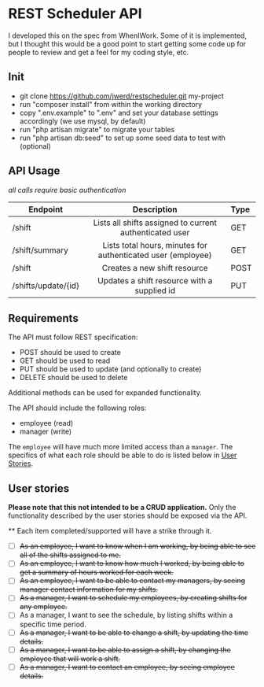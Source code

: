 # REST Scheduler API

I developed this on the spec from WhenIWork.  Some of it is implemented, but I thought this would be a good point to start getting some code up for people to review and get a feel for my coding style, etc.

## Init

- git clone https://github.com/jwerd/restscheduler.git my-project
- run "composer install" from within the working directory
- copy ".env.example" to ".env" and set your database settings accordingly (we use mysql, by default)
- run "php artisan migrate" to migrate your tables
- run "php artisan db:seed" to set up some seed data to test with (optional)

## API Usage

*all calls require basic authentication*

| Endpoint   |  Description          |  Type |
|----------|:-------------:|:-----|
| /shift |  Lists all shifts assigned to current authenticated user | GET |
| /shift/summary | Lists total hours, minutes for authenticated user (employee) | GET |
| /shift | Creates a new shift resource | POST |
| /shifts/update/{id} | Updates a shift resource with a supplied id | PUT |

## Requirements

The API must follow REST specification:

- POST should be used to create
- GET should be used to read
- PUT should be used to update (and optionally to create)
- DELETE should be used to delete

Additional methods can be used for expanded functionality.

The API should include the following roles:

- employee (read)
- manager (write)

The `employee` will have much more limited access than a `manager`. The specifics of what each role should be able to do is listed below in [User Stories](#user-stories).

## User stories

**Please note that this not intended to be a CRUD application.** Only the functionality described by the user stories should be exposed via the API.

** Each item completed/supported will have a strike through it.

- [ ] ~~As an employee, I want to know when I am working, by being able to see all of the shifts assigned to me.~~
- [ ] ~~As an employee, I want to know how much I worked, by being able to get a summary of hours worked for each week.~~
- [ ] ~~As an employee, I want to be able to contact my managers, by seeing manager contact information for my shifts.~~
- [ ] ~~As a manager, I want to schedule my employees, by creating shifts for any employee.~~
- [ ] As a manager, I want to see the schedule, by listing shifts within a specific time period.
- [ ] ~~As a manager, I want to be able to change a shift, by updating the time details.~~
- [ ] ~~As a manager, I want to be able to assign a shift, by changing the employee that will work a shift.~~
- [ ] ~~As a manager, I want to contact an employee, by seeing employee details.~~

